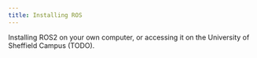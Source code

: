 ```yaml
---
title: Installing ROS
---
```


Installing ROS2 on your own computer, or accessing it on the University of Sheffield Campus (TODO).